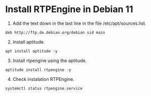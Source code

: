 # Install RTPEngine in Debian 11

1. Add the text down in the last line in the file /etc/apt/sources.list.  
```
deb http://ftp.de.debian.org/debian sid main 
```
	
2. Install aptitude.  
```
apt install aptitude -y
```
	
3. Install rtpengine using the aptitude.  
```
aptitude install rtpengine -y
```
	
4. Check instalation RTPEngine.  
```
systemctl status rtpengine.service
```
